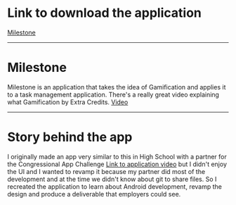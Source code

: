 # Link to download the application
[Milestone](https://play.google.com/store/apps/details?id=com.williampembleton.milestone)

---

# Milestone
Milestone is an application that takes the idea of Gamification and applies it to a task management application. There's a really great video explaining what Gamification by Extra Credits. 
[Video](https://www.youtube.com/watch?v=1dLK9MW-9sY)

---

# Story behind the app
I originally made an app very similar to this in High School with a partner for the Congressional App Challenge [Link to application video](https://www.youtube.com/watch?v=1U2J2g1ke1Y) but I didn't enjoy the UI and I wanted to revamp it because my partner did most of the development and at the time we didn't know about git to share files. So I recreated the application to learn about Android development, revamp the design and produce a deliverable that employers could see.

